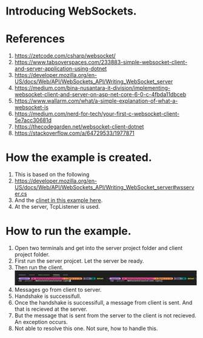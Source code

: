 # Introducing WebSockets.

# References
1. https://zetcode.com/csharp/websocket/
2. https://www.tabsoverspaces.com/233883-simple-websocket-client-and-server-application-using-dotnet
3. https://developer.mozilla.org/en-US/docs/Web/API/WebSockets_API/Writing_WebSocket_server
4. https://medium.com/bina-nusantara-it-division/implementing-websocket-client-and-server-on-asp-net-core-6-0-c-4fbda11dbceb
5. https://www.wallarm.com/what/a-simple-explanation-of-what-a-websocket-is
6. https://medium.com/nerd-for-tech/your-first-c-websocket-client-5e7acc30681d
7. https://thecodegarden.net/websocket-client-dotnet
8. https://stackoverflow.com/a/64729533/1977871

# How the example is created.
1. This is based on the following
2. https://developer.mozilla.org/en-US/docs/Web/API/WebSockets_API/Writing_WebSocket_server#wsserver.cs
3. And the [clinet in this example here](https://www.tabsoverspaces.com/233883-simple-websocket-client-and-server-application-using-dotnet).
4. At the server, TcpListener is used.

# How to run the example.
1. Open two terminals and get into the server project folder and client project folder.
2. First run the server projcet. Let the server be ready.
3. Then run the client. 
![How to run](./images/50_50_HowToRun.jpg)
4. Messages go from client to server. 
5. Handshake is successifull. 
6. Once the handshake is successifull, a message from client is sent. And that is recieved at the server.
7. But the message that is sent from the server to the client is not recieved. An exception occurs.
8. Not able to resolve this one. Not sure, how to handle this. 